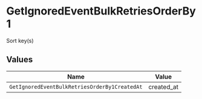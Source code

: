 # GetIgnoredEventBulkRetriesOrderBy1

Sort key(s)


## Values

| Name                                          | Value                                         |
| --------------------------------------------- | --------------------------------------------- |
| `GetIgnoredEventBulkRetriesOrderBy1CreatedAt` | created_at                                    |